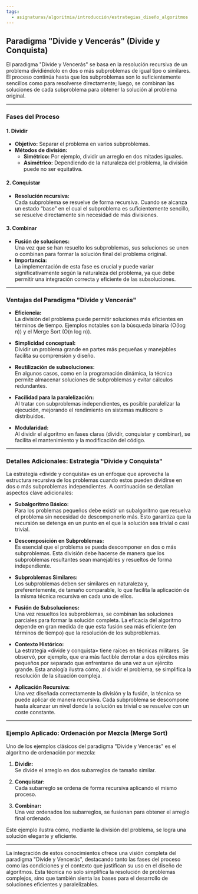 ```yaml
---
tags:
  - asignaturas/algoritmia/introducción/estrategias_diseño_algoritmos
---
```

## Paradigma "Divide y Vencerás" (Divide y Conquista)

El paradigma "Divide y Vencerás" se basa en la resolución recursiva de un problema dividiéndolo en dos o más subproblemas de igual tipo o similares. El proceso continúa hasta que los subproblemas son lo suficientemente sencillos como para resolverse directamente; luego, se combinan las soluciones de cada subproblema para obtener la solución al problema original.

---

### Fases del Proceso

#### 1. Dividir
- **Objetivo:** Separar el problema en varios subproblemas.
- **Métodos de división:**  
  - **Simétrico:** Por ejemplo, dividir un arreglo en dos mitades iguales.  
  - **Asimétrico:** Dependiendo de la naturaleza del problema, la división puede no ser equitativa.

#### 2. Conquistar
- **Resolución recursiva:**  
  Cada subproblema se resuelve de forma recursiva. Cuando se alcanza un estado “base” en el cual el subproblema es suficientemente sencillo, se resuelve directamente sin necesidad de más divisiones.

#### 3. Combinar
- **Fusión de soluciones:**  
  Una vez que se han resuelto los subproblemas, sus soluciones se unen o combinan para formar la solución final del problema original.  
- **Importancia:**  
  La implementación de esta fase es crucial y puede variar significativamente según la naturaleza del problema, ya que debe permitir una integración correcta y eficiente de las subsoluciones.

---

### Ventajas del Paradigma "Divide y Vencerás"

- **Eficiencia:**  
  La división del problema puede permitir soluciones más eficientes en términos de tiempo. Ejemplos notables son la búsqueda binaria (O(log n)) y el Merge Sort (O(n log n)).

- **Simplicidad conceptual:**  
  Dividir un problema grande en partes más pequeñas y manejables facilita su comprensión y diseño.

- **Reutilización de subsoluciones:**  
  En algunos casos, como en la programación dinámica, la técnica permite almacenar soluciones de subproblemas y evitar cálculos redundantes.

- **Facilidad para la paralelización:**  
  Al tratar con subproblemas independientes, es posible paralelizar la ejecución, mejorando el rendimiento en sistemas multicore o distribuidos.

- **Modularidad:**  
  Al dividir el algoritmo en fases claras (dividir, conquistar y combinar), se facilita el mantenimiento y la modificación del código.

---

### Detalles Adicionales: Estrategia "Divide y Conquista"

La estrategia «divide y conquista» es un enfoque que aprovecha la estructura recursiva de los problemas cuando estos pueden dividirse en dos o más subproblemas independientes. A continuación se detallan aspectos clave adicionales:

- **Subalgoritmo Básico:**  
  Para los problemas pequeños debe existir un subalgoritmo que resuelva el problema sin necesidad de descomponerlo más. Esto garantiza que la recursión se detenga en un punto en el que la solución sea trivial o casi trivial.

- **Descomposición en Subproblemas:**  
  Es esencial que el problema se pueda descomponer en dos o más subproblemas. Esta división debe hacerse de manera que los subproblemas resultantes sean manejables y resueltos de forma independiente.

- **Subproblemas Similares:**  
  Los subproblemas deben ser similares en naturaleza y, preferentemente, de tamaño comparable, lo que facilita la aplicación de la misma técnica recursiva en cada uno de ellos.

- **Fusión de Subsoluciones:**  
  Una vez resueltos los subproblemas, se combinan las soluciones parciales para formar la solución completa. La eficacia del algoritmo depende en gran medida de que esta fusión sea más eficiente (en términos de tiempo) que la resolución de los subproblemas.

- **Contexto Histórico:**  
  La estrategia «divide y conquista» tiene raíces en técnicas militares. Se observó, por ejemplo, que era más factible derrotar a dos ejércitos más pequeños por separado que enfrentarse de una vez a un ejército grande. Esta analogía ilustra cómo, al dividir el problema, se simplifica la resolución de la situación compleja.

- **Aplicación Recursiva:**  
  Una vez diseñada correctamente la división y la fusión, la técnica se puede aplicar de manera recursiva. Cada subproblema se descompone hasta alcanzar un nivel donde la solución es trivial o se resuelve con un coste constante.

---

### Ejemplo Aplicado: Ordenación por Mezcla (Merge Sort)

Uno de los ejemplos clásicos del paradigma "Divide y Vencerás" es el algoritmo de ordenación por mezcla:

1. **Dividir:**  
   Se divide el arreglo en dos subarreglos de tamaño similar.

2. **Conquistar:**  
   Cada subarreglo se ordena de forma recursiva aplicando el mismo proceso.

3. **Combinar:**  
   Una vez ordenados los subarreglos, se fusionan para obtener el arreglo final ordenado.

Este ejemplo ilustra cómo, mediante la división del problema, se logra una solución elegante y eficiente.

---

La integración de estos conocimientos ofrece una visión completa del paradigma "Divide y Vencerás", destacando tanto las fases del proceso como las condiciones y el contexto que justifican su uso en el diseño de algoritmos. Esta técnica no solo simplifica la resolución de problemas complejos, sino que también sienta las bases para el desarrollo de soluciones eficientes y paralelizables.